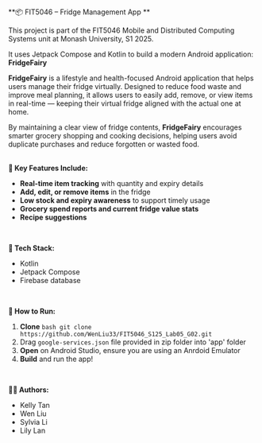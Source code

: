 **📦 FIT5046 – Fridge Management App **

This project is part of the FIT5046 Mobile and Distributed Computing Systems unit at Monash University, S1 2025.

It uses Jetpack Compose and Kotlin to build a modern Android application: **FridgeFairy**

**FridgeFairy** is a lifestyle and health-focused Android application that helps users manage their fridge virtually. 
Designed to reduce food waste and improve meal planning, it allows users to easily add, remove, or view items in real-time 
— keeping their virtual fridge aligned with the actual one at home.

By maintaining a clear view of fridge contents, **FridgeFairy** encourages smarter grocery shopping and cooking decisions, 
helping users avoid duplicate purchases and reduce forgotten or wasted food.
<br>
<br>


**🧊 Key Features Include:**
- **Real-time item tracking** with quantity and expiry details
- **Add, edit, or remove items** in the fridge
- **Low stock and expiry awareness** to support timely usage
- **Grocery spend reports and current fridge value stats**
- **Recipe suggestions** 

<br>

**🔧 Tech Stack:**
- Kotlin
- Jetpack Compose
- Firebase database

<br>

**🧪 How to Run:**
1) **Clone** ```bash
   git clone https://github.com/WenLiu33/FIT5046_S125_Lab05_G02.git```
2) Drag ```google-services.json``` file provided in zip folder into 'app' folder
3) **Open** on Android Studio, ensure you are using an Anrdoid Emulator
4) **Build** and run the app!

<br>

**👩‍💻 Authors:**
- Kelly Tan
- Wen Liu
- Sylvia Li
- Lily Lan

